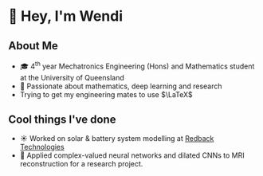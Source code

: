 # 👋 Hey, I'm Wendi

## About Me

- 🎓 4<sup>th</sup> year Mechatronics Engineering (Hons) and Mathematics student at the University of Queensland
- 🤖 Passionate about mathematics, deep learning and research
- Trying to get my engineering mates to use $\LaTeX$

##  Cool things I've done
- ☀ Worked on solar & battery system modelling at [Redback Technologies](https://redbacktech.com/)
- 🧠 Applied complex-valued neural networks and dilated CNNs to MRI reconstruction for a research project.


<!--

**imwendi/imwendi** is a ✨ _special_ ✨ repository because its `README.md` (this file) appears on your GitHub profile.

Here are some ideas to get you started:
- 🔭 I’m currently working on ...
- 🌱 I’m currently learning ...
- 👯 I’m looking to collaborate on ...
- 🤔 I’m looking for help with ...
- 💬 Ask me about ...
- 📫 How to reach me: ...
- 😄 Pronouns: ...
- ⚡ Fun fact: ...
-->
